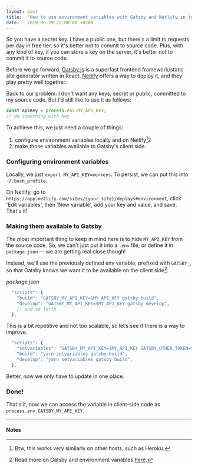 ```yaml
---
layout: post
title:  "How to use environment variables with Gatsby and Netlify in two simple steps"
date:   2019-06-29 22:00:00 +0200
---
```

So you have a secret key. I have a public one, but there's a limit to requests per day in free tier, so it's better not to commit to source code. Plus, with any kind of key, if you can store a key on the server, it's better not to commit it to source code.

Before we go forward, [Gatsby.js](https://www.gatsbyjs.org/) is a superfast frontend framework/static site generator written in React. [Netlify](https://www.netlify.com/) offers a way to deploy it, and they play pretty well together.

Back to our problem: I don't want any keys, secret or public, committed to my source code. But I'd still like to use it as follows:
```js
const apiKey = process.env.MY_API_KEY;
// do something with key
```
To achieve this, we just need a couple of things:
1. configure environment variables locally and on Netlify[^1]2
2. make those variables available to Gatsby's client side.

### Configuring environment variables
Locally, we just `export MY_API_KEY=monkeys`. To persist, we can put this into `~/.bash_profile`.

On Netlify, go to `https://app.netlify.com/sites/{your_site}/deploys#environment`, click 'Edit variables', then 'New variable', add your key and value, and save. That's it!

### Making them available to Gatsby
The most important thing to keep in mind here is to hide `MY_API_KEY` from the source code. So, we can't just put it into a `.env` file, or define it in `package.json` — we are getting real close though!

Instead, we'll use the previously defined env variable, prefixed with `GATSBY_`, so that Gatsby knows we want it to be available on the client side[^2].

*package.json*
```js
  "scripts": {
    "build": "GATSBY_MY_API_KEY=$MY_API_KEY gatsby build",
    "develop": "GATSBY_MY_API_KEY=$MY_API_KEY gatsby develop",
    // and so forth
  },
```

This is a bit repetitive and not too scalable, so letʼs see if there is a way to improve.

```js
  "scripts": {
    "setvariables": "GATSBY_MY_API_KEY=$MY_API_KEY GATSBY_OTHER_TOKEN=$OTHER_TOKEN",
    "build": "yarn setvariables gatsby build",
    "develop": "yarn setvariables gatsby build",
  },
```

Better, now we only have to update in one place.

### Done!
That's it, now we can access the variable in client-side code as `process.env.GATSBY_MY_API_KEY`.

---
#### Notes
[^1]: Btw, this works very similarly on other hosts, such as Heroku.
[^2]: Read more on Gatsby and environment variables [here](https://www.gatsbyjs.org/docs/environment-variables/).
